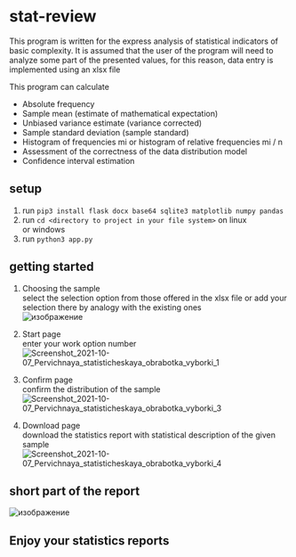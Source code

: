 # stat-review
This program is written for the express analysis of statistical indicators of basic complexity. It is assumed that the user of the program will need to analyze some part of the presented values, for this reason, data entry is implemented using an xlsx file

This program can calculate
* Absolute frequency
* Sample mean (estimate of mathematical expectation)
* Unbiased variance estimate (variance corrected)
* Sample standard deviation (sample standard)
* Histogram of frequencies mi or histogram of relative frequencies mi / n
* Assessment of the correctness of the data distribution model
* Confidence interval estimation

## setup
  1. run `pip3 install flask docx base64 sqlite3 matplotlib numpy pandas`
  2. run `cd <directory to project in your file system>` on linux <br> or windows
  3. run `python3 app.py`
  
## getting started  
  1. Choosing the sample <br> select the selection option from those offered in the xlsx file or add your selection there by analogy with the existing ones <br> ![изображение](https://user-images.githubusercontent.com/16050682/136294610-a3b15764-2d2d-4ee4-8884-fcdd8dec1b01.png)

  3. Start page <br> enter your work option number <br> ![Screenshot_2021-10-07_Pervichnaya_statisticheskaya_obrabotka_vyborki_1](https://user-images.githubusercontent.com/16050682/136294116-11bb1453-03d7-4ca5-a628-8a8ba2c90ad1.png)
  
  5. Confirm page <br> confirm the distribution of the sample <br> ![Screenshot_2021-10-07_Pervichnaya_statisticheskaya_obrabotka_vyborki_3](https://user-images.githubusercontent.com/16050682/136294162-947235da-e49e-4a3c-a1c9-28afd81b383e.png)

  3. Download page <br> download the statistics report with statistical description of the given sample <br> ![Screenshot_2021-10-07_Pervichnaya_statisticheskaya_obrabotka_vyborki_4](https://user-images.githubusercontent.com/16050682/136294183-63e1ca90-460c-43e7-8d93-b225d17083ea.png)


## short part of the report
  ![изображение](https://user-images.githubusercontent.com/16050682/136294317-5587cd1e-a3fd-46ec-94eb-4df3f906af89.png)
  
## Enjoy your statistics reports
